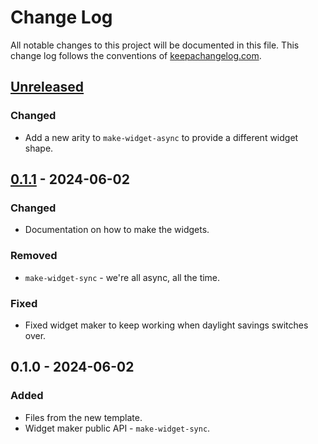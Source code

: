 # Change Log
All notable changes to this project will be documented in this file. This change log follows the conventions of [keepachangelog.com](http://keepachangelog.com/).

## [Unreleased]
### Changed
- Add a new arity to `make-widget-async` to provide a different widget shape.

## [0.1.1] - 2024-06-02
### Changed
- Documentation on how to make the widgets.

### Removed
- `make-widget-sync` - we're all async, all the time.

### Fixed
- Fixed widget maker to keep working when daylight savings switches over.

## 0.1.0 - 2024-06-02
### Added
- Files from the new template.
- Widget maker public API - `make-widget-sync`.

[Unreleased]: https://sourcehost.site/your-name/exercism-clojure/compare/0.1.1...HEAD
[0.1.1]: https://sourcehost.site/your-name/exercism-clojure/compare/0.1.0...0.1.1
